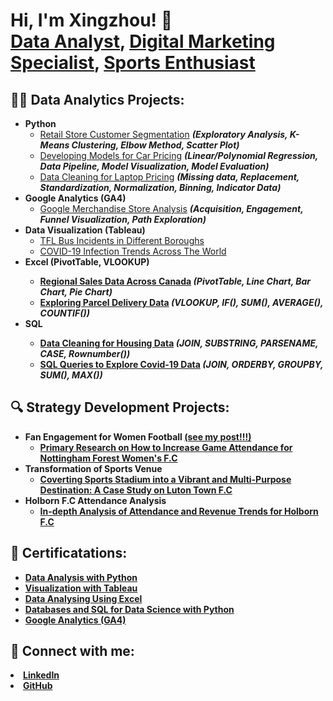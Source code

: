 <h1>Hi, I'm Xingzhou! 👋<br/><a href="https://www.linkedin.com/in/xzqian1011/">Data Analyst</a>, <a href="https://www.linkedin.com/in/xzqian1011/">Digital Marketing Specialist</a>, <a href="https://www.linkedin.com/in/xzqian1011/">Sports Enthusiast</a></h1>

<h2>👨‍💻 Data Analytics Projects:</h2>

- <b>Python</b>
  - [Retail Store Customer Segmentation](https://github.com/Jasonqian123/RetailStoreCustomerSegmentation) <b><i>(Exploratory Analysis, K-Means Clustering, Elbow Method, Scatter Plot)</i></b>
   - [Developing Models for Car Pricing](https://github.com/Jasonqian123/PortfolioProjects/blob/main/Python/Model%20Development/Developing%20model%20for%20car%20price.ipynb) <b><i>(Linear/Polynomial Regression, Data Pipeline, Model Visualization, Model Evaluation)</i></b>
  - [Data Cleaning for Laptop Pricing](https://github.com/Jasonqian123/PortfolioProjects/blob/main/Python/Data%20Cleaning/laptop%20price%20-%20data%20cleaning.ipynb) <b><i>(Missing data, Replacement, Standardization, Normalization, Binning, Indicator Data)</i></b>
- <b>Google Analytics (GA4)</b> 
  - [Google Merchandise Store Analysis](https://github.com/Jasonqian123/GoogleMerchAnalysis/blob/main/README.md) <b><i>(Acquisition, Engagement, Funnel Visualization, Path Exploration)</b></i>
- <b>Data Visualization (Tableau)</b>
  - [TFL Bus Incidents in Different Boroughs](https://public.tableau.com/app/profile/xingzhou.qian/viz/TFLBusSafty_17285750193210/Dashboard1)
  - [COVID-19 Infection Trends Across The World](https://public.tableau.com/app/profile/xingzhou.qian/viz/CovidDashboard_17313603741330/Dashboard1)
- <b>Excel (PivotTable, VLOOKUP)
  - [Regional Sales Data Across Canada](https://github.com/Jasonqian123/PortfolioProjects/tree/main/Excel%20Project) <b><i>(PivotTable, Line Chart, Bar Chart, Pie Chart)</b></i>
  - [Exploring Parcel Delivery Data](https://github.com/Jasonqian123/PortfolioProjects/tree/main/Excel%20Project) <b><i>(VLOOKUP, IF(), SUM(), AVERAGE(), COUNTIF())</b></i>
- <b>SQL 
  - [Data Cleaning for Housing Data](https://github.com/Jasonqian123/PortfolioProjects/blob/main/SQL%20Query/Data%20Cleaning%20query-%20housing%20data.sql) <b><i>(JOIN, SUBSTRING, PARSENAME, CASE, Rownumber())</b></i>
  - [SQL Queries to Explore Covid-19 Data](https://github.com/Jasonqian123/PortfolioProjects/tree/main/SQL%20Query) <b><i>(JOIN, ORDERBY, GROUPBY, SUM(), MAX())</b></i>

<h2>🔍 Strategy Development Projects:</h2>

- <b>Fan Engagement for Women Football <a href="https://www.linkedin.com/posts/xzqian1011_thrilled-to-share-i-have-received-a-distinction-activity-7260678117071929344-wzmK?utm_source=share&utm_medium=member_desktop" target="_blank">(see my post!!!)</a></b>
  - [Primary Research on How to Increase Game Attendance for Nottingham Forest Women's F.C](https://drive.google.com/file/d/18oc8ughW0-61bZOIQkjvFHYaVz3XtA6-/view?usp=drive_link)
- <b>Transformation of Sports Venue</b>
  - [Coverting Sports Stadium into a Vibrant and Multi-Purpose Destination: A Case Study on Luton Town F.C](https://drive.google.com/file/d/1rzaOD-N8GfHtmhLfS7tzpFq7cRZosQad/view?usp=drive_link)
- <b>Holborn F.C Attendance Analysis</b>
  - [In-depth Analysis of Attendance and Revenue Trends for Holborn F.C](https://docs.google.com/presentation/d/13uXNz7lsQUVFIdbiED7PWfhH8VARjK6s/edit#slide=id.p5)
    
<h2>🏅 Certificatations:</h2>

- <b><a href="https://drive.google.com/file/d/1TFOubJs2dqIL886eGTUjwcXI7go9dm-Y/view?usp=drive_link" target="_blank">Data Analysis with Python</a></b>
- <b><a href="https://drive.google.com/file/d/1E2pymye4nGChunYypehsV7fDB67LZD50/view?usp=sharing" target="_blank">Visualization with Tableau</a></b>
- <b><a href="https://drive.google.com/file/d/11lQJGMbEAcxGyzNa_gr4cpnjGWQar3Yl/view?usp=sharing" target="_blank">Data Analysing Using Excel</a></b>
- <b><a href="https://drive.google.com/file/d/1RCpMuKfEG1czgpUspzpLOzp-Zgw8IsOj/view?usp=drive_link" target="_blank">Databases and SQL for Data Science with Python</a></b>
- <b><a href="https://skillshop.credential.net/7012d434-79c2-4158-a0ec-5f83d0e7588c#acc.03VbhjEL" target="_blank">Google Analytics (GA4)</a></b>

<h2> 🤳 Connect with me:</h2>
<li><a href="https://www.linkedin.com/in/xzqian1011/" class="icon brands alt fa-linkedin"><span class="label">LinkedIn</span></a></li>
<li><a href="https://github.com/Jasonqian123" class="icon brands alt fa-github"><span class="label">GitHub</span></a></li>
